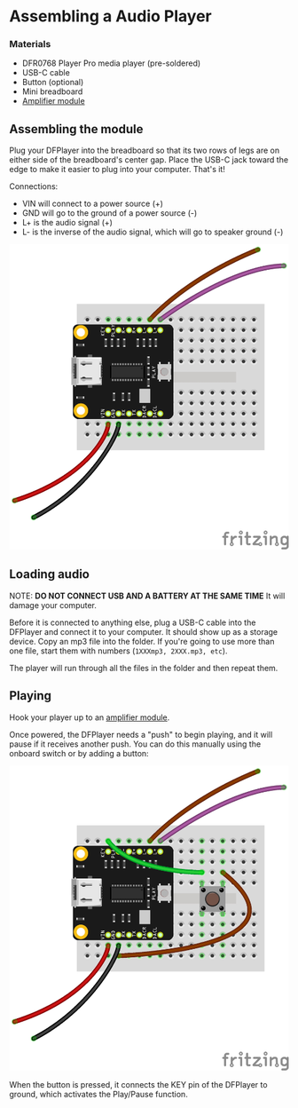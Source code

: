 # Assembling a Audio Player

### Materials
- DFR0768 Player Pro media player (pre-soldered)
- USB-C cable
- Button (optional)
- Mini breadboard
- [Amplifier module](amp.md)

## Assembling the module

Plug your DFPlayer into the breadboard so that its two rows of legs are on either side of the breadboard's center gap. Place the USB-C jack toward the edge to make it easier to plug into your computer. That's it!

Connections:
- VIN will connect to a power source (+)
- GND will go to the ground of a power source (-)
- L+ is the audio signal (+)
- L- is the inverse of the audio signal, which will go to speaker ground (-)

![](media/player_bb.jpg)


## Loading audio

NOTE: **DO NOT CONNECT USB AND A BATTERY AT THE SAME TIME** It will damage your computer.

Before it is connected to anything else, plug a USB-C cable into the DFPlayer and connect it to your computer. It should show up as a storage device. Copy an mp3 file into the folder. If you're going to use more than one file, start them with numbers (`1XXXmp3, 2XXX.mp3, etc`).

The player will run through all the files in the folder and then repeat them.


## Playing

Hook your player up to an [amplifier module](amp.md).

Once powered, the DFPlayer needs a "push" to begin playing, and it will pause if it receives another push. You can do this manually using the onboard switch or by adding a button:

![](media/player_button_bb.jpg)


When the button is pressed, it connects the KEY pin of the DFPlayer to ground, which activates the Play/Pause function. <!-- wire your own buttons -->


<!-- 
## More information

https://wiki.dfrobot.com/DFPlayer_PRO_SKU_DFR0768 -->

<!--
Disabling the prompt and changing default volume:

- Wire VIN –> ftdi red, GND –> ftdi black, RX -> ftdi orange (TX), and TX -> ftdi yellow (RX)
- Use the Arduino IDE
- Select "Arduino Pro or Pro Mini" for the board
- Choose the port
- Open Serial Monitor
- Select "Both NL & CR" and 115200 baud
- type `AT` should response `OK`    
- then `AT+PROMPT=OFF`
- then `AT+VOL=10` (0-30 or ?)
- then `AT+PLAYMODE=2`
- then `AT+SAVE`

Playmodes:
1: repeat one song
2: repeat all
3: play one song and pause
4: Play randomly
5: Repeat all in the folder
-->

